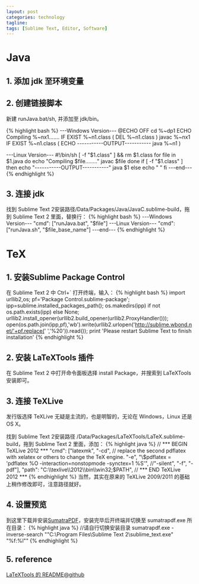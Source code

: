 ```yaml
---
layout: post
categories: technology
tagline: 
tags: [Sublime Text, Editor, Software]
---
```


# Java
## 1. 添加 jdk 至环境变量
## 2. 创建链接脚本

新建 runJava.bat/sh, 并添加至 jdk/bin。

{% highlight bash %}
---Windows Version---
@ECHO OFF
cd %~dp1
ECHO Compiling %~nx1.......
IF EXIST %~n1.class (
DEL %~n1.class
)
javac %~nx1
IF EXIST %~n1.class (
ECHO -----------OUTPUT-----------
java %~n1
)

---Linux Version---
#!/bin/sh
[ -f "$1.class" ] && rm $1.class
for file in $1.java
do
echo "Compiling $file........"
javac $file
done
if [ -f "$1.class" ]
then
echo "-----------OUTPUT-----------"
java $1
else
echo " "
fi
---end---
{% endhighlight %}

## 3. 连接 jdk

找到 Sublime Text 2安装路径/Data/Packages/Java/JavaC.sublime-build，拖到 Sublime Text 2 里面，替换行：
{% highlight bash %}
---Windows Version---
"cmd": ["runJava.bat", "$file"]
---Linux Version---
"cmd": ["runJava.sh", "$file_base_name"]
---end---
{% endhighlight %}

# TeX
## 1. 安装Sublime Package Control
在 Sublime Text 2 中 Ctrl+\` 打开终端，输入：
{% highlight bash %}
import urllib2,os; pf='Package Control.sublime-package'; ipp=sublime.installed_packages_path(); os.makedirs(ipp) if not os.path.exists(ipp) else None; urllib2.install_opener(urllib2.build_opener(urllib2.ProxyHandler())); open(os.path.join(ipp,pf),'wb').write(urllib2.urlopen('http://sublime.wbond.net/'+pf.replace(' ','%20')).read()); print 'Please restart Sublime Text to finish installation'
{% endhighlight %}
## 2. 安装 LaTeXTools 插件

在 Sublime Text 2 中打开命令面板选择 install Package，并搜索到 LaTeXTools 安装即可。
## 3. 连接 TeXLive

发行版选择 TeXLive 无疑是主流的，也是明智的，无论在 Windows，Linux 还是 OS X。

找到 Sublime Text 2安装路径 /Data/Packages/LaTeXTools/LaTeX.sublime-build，拖到 Sublime Text 2 里面，添加：
{% highlight java %}
// *** BEGIN TeXLive 2012 ***
 "cmd": ["latexmk", "-cd",
 	// replace the second pdflatex with xelatex or others to change the TeX engine.
 	"-e", "\\$pdflatex = 'pdflatex %O -interaction=nonstopmode -synctex=1 %S'",
	//"-silent",
 	"-f", "-pdf"],
 "path": "C:\\texlive\\2012\\bin\\win32;$PATH",
// *** END TeXLive 2012 ***
{% endhighlight %}
当然，其实在原来的 TeXLive 2009/2011 的基础上稍作修改即可，注意路径就好。
## 4. 设置预览

到这里下载并安装[SumatraPDF](http://blog.kowalczyk.info/software/sumatrapdf/download-free-pdf-viewer.html)，安装完毕后开终端并切换至 sumatrapdf.exe 所在目录：
{% highlight java %}
//请自行切换安装目录
sumatrapdf.exe -inverse-search "\"C:\Program Files\Sublime Text 2\sublime_text.exe\" \"%f:%l\""
{% endhighlight %}
## 5. reference

[LaTeXTools 的 README@github](https://github.com/SublimeText/LaTeXTools)